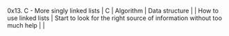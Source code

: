 0x13. C - More singly linked lists                                                                       |
C                                                                                                        |
Algorithm                                                                                                |
Data structure                                                                                           |
                                                                                                         |
How to use linked lists                                                                                  |
Start to look for the right source of information without too much help                                  |
                                                                                                         |
                                                             